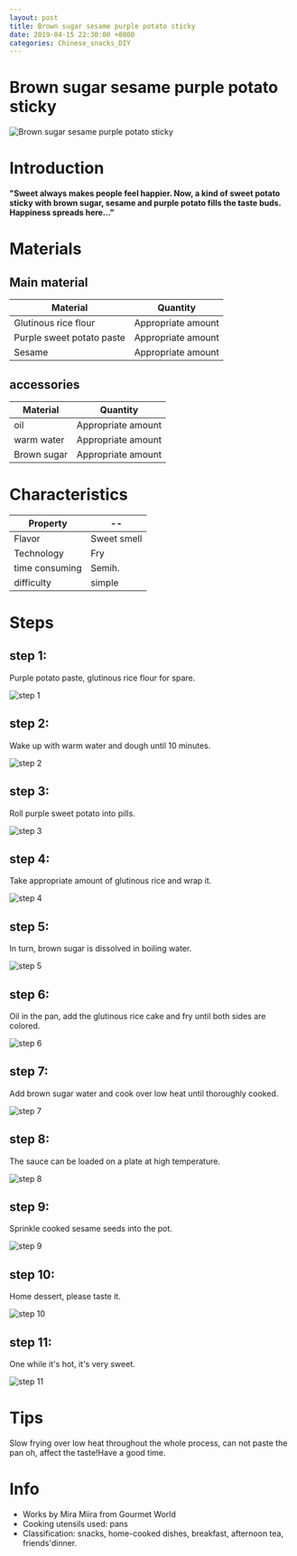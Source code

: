 ```yaml
---
layout: post
title: Brown sugar sesame purple potato sticky
date: 2019-04-15 22:30:00 +0800
categories: Chinese_snacks_DIY
---
```


# Brown sugar sesame purple potato sticky

![Brown sugar sesame purple potato sticky]({{site.baseurl}}/img/428027/428027.jpg)

# Introduction

**"Sweet always makes people feel happier. Now, a kind of sweet potato sticky with brown sugar, sesame and purple potato fills the taste buds. Happiness spreads here..."**

# Materials


## Main material

Material|Quantity
--|--
Glutinous rice flour|Appropriate amount
Purple sweet potato paste|Appropriate amount
Sesame|Appropriate amount

## accessories

Material|Quantity
--|--
oil|Appropriate amount
warm water|Appropriate amount
Brown sugar|Appropriate amount

# Characteristics

Property|--
--|--
Flavor|Sweet smell
Technology|Fry
time consuming|Semih.
difficulty|simple

# Steps

## step 1:

Purple potato paste, glutinous rice flour for spare.

![step 1]({{site.baseurl}}/img/428027/1.jpg)

## step 2:

Wake up with warm water and dough until 10 minutes.

![step 2]({{site.baseurl}}/img/428027/2.jpg)

## step 3:

Roll purple sweet potato into pills.

![step 3]({{site.baseurl}}/img/428027/3.jpg)

## step 4:

Take appropriate amount of glutinous rice and wrap it.

![step 4]({{site.baseurl}}/img/428027/4.jpg)

## step 5:

In turn, brown sugar is dissolved in boiling water.

![step 5]({{site.baseurl}}/img/428027/5.jpg)

## step 6:

Oil in the pan, add the glutinous rice cake and fry until both sides are colored.

![step 6]({{site.baseurl}}/img/428027/6.jpg)

## step 7:

Add brown sugar water and cook over low heat until thoroughly cooked.

![step 7]({{site.baseurl}}/img/428027/7.jpg)

## step 8:

The sauce can be loaded on a plate at high temperature.

![step 8]({{site.baseurl}}/img/428027/8.jpg)

## step 9:

Sprinkle cooked sesame seeds into the pot.

![step 9]({{site.baseurl}}/img/428027/9.jpg)

## step 10:

Home dessert, please taste it.

![step 10]({{site.baseurl}}/img/428027/10.jpg)

## step 11:

One while it's hot, it's very sweet.

![step 11]({{site.baseurl}}/img/428027/11.jpg)

# Tips

Slow frying over low heat throughout the whole process, can not paste the pan oh, affect the taste!Have a good time.

# Info

- Works by Mira Miira from Gourmet World
- Cooking utensils used: pans
- Classification: snacks, home-cooked dishes, breakfast, afternoon tea, friends'dinner.